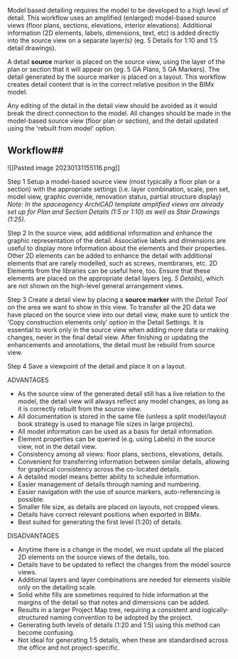 Model based detailing requires the model to be developed to a high level of detail.
This workflow uses an amplified (enlarged) model-based source views (floor plans, sections, elevations, interior elevations). Additional information (2D elements, labels, dimensions, text, etc) is added directly into the source view on a separate layer(s) (eg. 5 Details for 1:10 and 1:5 detail drawings).

A detail **source** marker is placed on the source view, using the layer of the plan or section that it will appear on (eg. 5 GA Plans, 5 GA Markers). 
The detail generated by the source marker is placed on a layout.
This workflow creates detail content that is in the correct relative position in the BIMx model.

Any editing of the detail in the detail view should be avoided as it would break the direct connection to the model. All changes should be made in the model-based source view (floor plan or section), and the detail updated using the 'rebuilt from model' option.

## Workflow##

![[Pasted image 20230131155116.png]]

Step 1
Setup a model-based source view (most typically a floor plan or a section) with the appropriate settings (i.e. layer combination, scale, pen set, model view, graphic override, renovation status, partial structure display)
*Note: In the spaceagency ArchiCAD template amplified views are already set up for Plan and Section Details (1:5 or 1:10) as well as Stair Drawings (1:25).*

Step 2
In the source view, add additional information and enhance the graphic representation of the detail. Associative labels and dimensions are useful to display more information about the elements and their properties. Other 2D elements can be added to enhance the detail with additional elements that are rarely modelled, such as screws, membranes, etc. 2D Elements from the libraries can be useful here, too. Ensure that these elements are placed on the appropriate detail layers (eg. *5 Details*), which are not shown on the high-level general arrangement views.

Step 3
Create a detail view by placing a **source marker** with the *Detail Tool* on the area we want to show in this view. To transfer all the 2D data we have placed on the source view into our detail view, make sure to untick the ‘Copy construction elements only’ option in the Detail Settings.
It is essential to work only in the source view when adding more data or making changes, never in the final detail view. After finishing or updating the enhancements and annotations, the detail must be rebuild from source view.

Step 4
Save a viewpoint of the detail and place it on a layout.

ADVANTAGES
- As the source view of the generated detail still has a live relation to the model, the detail view will always reflect any model changes, as long as it is correctly rebuilt from the source view.    
- All documentation is stored in the same file (unless a split model/layout book strategy is used to manage file sizes in large projects). 
- All model information can be used as a basis for detail information.
- Element properties can be queried (e.g. using Labels) in the source view, not in the detail view.  
- Consistency among all views: floor plans, sections, elevations, details.
- Convenient for transferring information between similar details, allowing for graphical consistency across the co-located details.
- A detailed model means better ability to schedule information.
- Easier management of details through naming and numbering.
- Easier navigation with the use of source markers, auto-referencing is possible.
- Smaller file size, as details are placed on layouts, not cropped views.
- Details have correct relevant positions when exported in BIMx.
- Best suited for generating the first level (1:20) of details.

DISADVANTAGES
- Anytime there is a change in the model, we must update all the placed 2D elements on the source views of the details, too.
- Details have to be updated to reflect the changes from the model source views.
- Additional layers and layer combinations are needed for elements visible only on the detailing scale.
- Solid white fills are sometimes required to hide information at the margins of the detail so that notes and dimensions can be added.
- Results in a larger Project Map tree, requiring a consistent and logically-structured naming convention to be adopted by the project.
- Generating both levels of details (1:20 and 1:5) using this method can become confusing.
- Not ideal for generating 1:5 details, when these are standardised across the office and not project-specific.